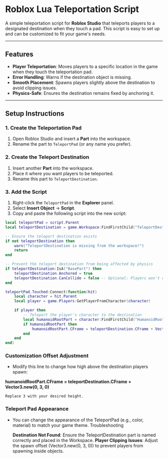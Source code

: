 # Roblox Lua Teleportation Script

A simple teleportation script for **Roblox Studio** that teleports players to a designated destination when they touch a pad. This script is easy to set up and can be customized to fit your game's needs.

---

## Features
- **Player Teleportation**: Moves players to a specific location in the game when they touch the teleportation pad.
- **Error Handling**: Warns if the destination object is missing.
- **Smooth Placement**: Spawns players slightly above the destination to avoid clipping issues.
- **Physics-Safe**: Ensures the destination remains fixed by anchoring it.

---

## Setup Instructions

### 1. Create the Teleportation Pad
1. Open Roblox Studio and insert a **Part** into the workspace.
2. Rename the part to `TeleportPad` (or any name you prefer).

### 2. Create the Teleport Destination
1. Insert another **Part** into the workspace.
2. Place it where you want players to be teleported.
3. Rename this part to `TeleportDestination`.

### 3. Add the Script
1. Right-click the `TeleportPad` in the **Explorer** panel.
2. Select **Insert Object** → **Script**.
3. Copy and paste the following script into the new script:

```lua
local teleportPad = script.Parent
local teleportDestination = game.Workspace:FindFirstChild("TeleportDestination")

-- Ensure the teleport destination exists
if not teleportDestination then
    warn("TeleportDestination is missing from the workspace!")
    return
end

-- Prevent the teleport destination from being affected by physics
if teleportDestination:IsA("BasePart") then
    teleportDestination.Anchored = true
    teleportDestination.CanCollide = false -- Optional: Players won't collide with it
end

teleportPad.Touched:Connect(function(hit)
    local character = hit.Parent
    local player = game.Players:GetPlayerFromCharacter(character)

    if player then
        -- Teleport the player's character to the destination
        local humanoidRootPart = character:FindFirstChild("HumanoidRootPart")
        if humanoidRootPart then
            humanoidRootPart.CFrame = teleportDestination.CFrame + Vector3.new(0, 3, 0) -- Offset to avoid clipping
        end
    end
end)
```


### Customization Offset Adjustment

- Modify this line to change how high above the destination players spawn:

**humanoidRootPart.CFrame = teleportDestination.CFrame + Vector3.new(0, 3, 0)**

    Replace 3 with your desired height.

### Teleport Pad Appearance

- You can change the appearance of the TeleportPad (e.g., color, material) to match your game theme.
Troubleshooting

    **Destination Not Found**: Ensure the TeleportDestination part is named correctly and placed in the Workspace.
    **Player Clipping Issues**: Adjust the spawn offset (Vector3.new(0, 3, 0)) to prevent players from spawning inside objects.


